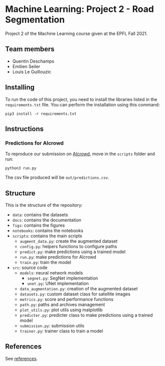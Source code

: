 # Machine Learning: Project 2 - Road Segmentation

Project 2 of the Machine Learning course given at the EPFL Fall 2021.

## Team members

- Quentin Deschamps
- Emilien Seiler
- Louis Le Guillouzic

## Installing

To run the code of this project, you need to install the libraries listed in
the `requirements.txt` file. You can perform the installation using this
command:
```
pip3 install -r requirements.txt
```

## Instructions

### Predictions for AIcrowd

To reproduce our submission on
[AIcrowd](https://www.aicrowd.com/challenges/epfl-ml-road-segmentation), move
in the `scripts` folder and run:
```
python3 run.py
```
The csv file produced will be `out/predictions.csv`.

## Structure

This is the structure of the repository:

- `data`: contains the datasets
- `docs`: contains the documentation
- `figs`: contains the figures
- `notebooks`: contains the notebooks
- `scripts`: contains the main scripts
    - `augment_data.py`: create the augmented dataset
    - `config.py`: helpers functions to configure paths
    - `predict.py`: make predictions using a trained model
    - `run.py`: make predictions for AIcrowd
    - `train.py`: train the model
- `src`: source code
    - `models`: neural network models
        - `segnet.py`: SegNet implementation
        - `unet.py`: UNet implementation
    - `data_augmentation.py`: creation of the augmented dataset
    - `datasets.py`: custom dataset class for satellite images
    - `metrics.py`: score and performance functions
    - `path.py`: paths and archives management
    - `plot_utils.py`: plot utils using matplotlib
    - `predicter.py`: predicter class to make predictions using a trained model
    - `submission.py`: submission utils
    - `trainer.py`: trainer class to train a model

## References

See [references](references.md).
